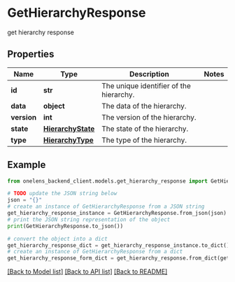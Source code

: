 # GetHierarchyResponse

get hierarchy response

## Properties

Name | Type | Description | Notes
------------ | ------------- | ------------- | -------------
**id** | **str** | The unique identifier of the hierarchy. | 
**data** | **object** | The data of the hierarchy. | 
**version** | **int** | The version of the hierarchy. | 
**state** | [**HierarchyState**](HierarchyState.md) | The state of the hierarchy. | 
**type** | [**HierarchyType**](HierarchyType.md) | The type of the hierarchy. | 

## Example

```python
from onelens_backend_client.models.get_hierarchy_response import GetHierarchyResponse

# TODO update the JSON string below
json = "{}"
# create an instance of GetHierarchyResponse from a JSON string
get_hierarchy_response_instance = GetHierarchyResponse.from_json(json)
# print the JSON string representation of the object
print(GetHierarchyResponse.to_json())

# convert the object into a dict
get_hierarchy_response_dict = get_hierarchy_response_instance.to_dict()
# create an instance of GetHierarchyResponse from a dict
get_hierarchy_response_form_dict = get_hierarchy_response.from_dict(get_hierarchy_response_dict)
```
[[Back to Model list]](../README.md#documentation-for-models) [[Back to API list]](../README.md#documentation-for-api-endpoints) [[Back to README]](../README.md)


